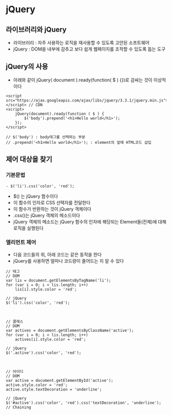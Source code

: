# jQuery

## 라이브러리와 jQuery
- 라이브러리 : 자주 사용하는 로직을 재사용할 수 있도록 고안된 소프트웨어
- jQuery : DOM을 내부에 감추고 보다 쉽게 웹페이지를 조작할 수 있도록 돕는 도구

## jQuery의 사용
- 아래와 같이 jQuery( document ).ready(function( $ ) {})로 감싸는 것이 이상적이다

```
<script src="https://ajax.googleapis.com/ajax/libs/jquery/3.3.1/jquery.min.js"></script> // CDN
<script>
    jQuery(document).ready(function ( $ ) {
        $('body').prepend('<h1>Hello world</h1>');
    });
</script>

// $('body') : body태그를 선택하는 부분
// .prepend('<h1>Hello world</h1>'); : element의 앞에 HTML코드 삽입
```

## 제어 대상을 찾기

### 기본문법

```
- $('li').css('color', 'red');
```

- $() 는 jQuery 함수이다
- 이 함수의 인자로 CSS 선택자를 전달한다
- 이 함수가 반환하는 것이 jQuery 객체이다
- .css()는 jQuery 객체의 메소드이다
- jQuery 객체의 메소드는 jQuery 함수의 인자에 해당되는 Element들(전체)에 대해 로직을 실행된다

### 엘리먼트 제어
- 다음 코드들의 위, 아래 코드는 같은 동작을 한다
- jQuery를 사용하면 얼마나 코드량이 줄어드는 지 알 수 있다

```
// 태그
// DOM
var lis = document.getElementsByTagName('li');
for (var i = 0; i < lis.length; i++)
	lis[i].style.color = 'red';

// jQuery
$('li').css('color', 'red');



// 클래스
// DOM
var actives = document.getElementsByClassName('active');
for (var i = 0; i < lis.length; i++)
    actives[i].style.color = 'red';

// jQuery
$('.active').css('color', 'red');



// 아이디
// DOM
var active = document.getElementById('active');
active.style.color = 'red';
active.style.textDecoration = 'underline';

// jQuery
$('#active').css('color', 'red').css('textDecoration', 'underline'); // Chaining
```